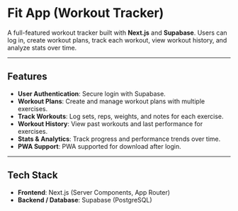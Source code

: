 # Fit App (Workout Tracker)

A full-featured workout tracker built with **Next.js** and **Supabase**. Users can log in, create workout plans, track each workout, view workout history, and analyze stats over time.

---

## Features

- **User Authentication**: Secure login with Supabase.
- **Workout Plans**: Create and manage workout plans with multiple exercises.
- **Track Workouts**: Log sets, reps, weights, and notes for each exercise.
- **Workout History**: View past workouts and last performance for exercises.
- **Stats & Analytics**: Track progress and performance trends over time.
- **PWA Support**: PWA supported for download after login.

---

## Tech Stack

- **Frontend**: Next.js (Server Components, App Router)
- **Backend / Database**: Supabase (PostgreSQL)


